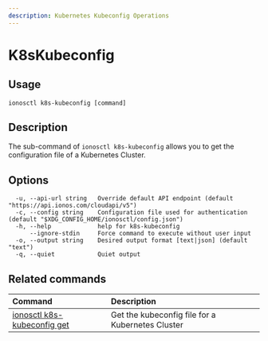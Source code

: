 ```yaml
---
description: Kubernetes Kubeconfig Operations
---
```


# K8sKubeconfig

## Usage

```text
ionosctl k8s-kubeconfig [command]
```

## Description

The sub-command of `ionosctl k8s-kubeconfig` allows you to get the configuration file of a Kubernetes Cluster.

## Options

```text
  -u, --api-url string   Override default API endpoint (default "https://api.ionos.com/cloudapi/v5")
  -c, --config string    Configuration file used for authentication (default "$XDG_CONFIG_HOME/ionosctl/config.json")
  -h, --help             help for k8s-kubeconfig
      --ignore-stdin     Force command to execute without user input
  -o, --output string    Desired output format [text|json] (default "text")
  -q, --quiet            Quiet output
```

## Related commands

| Command | Description |
| :--- | :--- |
| [ionosctl k8s-kubeconfig get](get.md) | Get the kubeconfig file for a Kubernetes Cluster |


